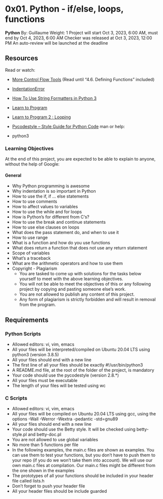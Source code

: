# 0x01. Python - if/else, loops, functions
**Python**
By: Guillaume
Weight: 1
Project will start Oct 3, 2023, 6:00 AM, must end by Oct 4, 2023, 6:00 AM
Checker was released at Oct 3, 2023, 12:00 PM
An auto-review will be launched at the deadline

## Resources
Read or watch:

- [More Control Flow Tools](URL) (Read until “4.6. Defining Functions” included)
- [IndentationError](URL)
- [How To Use String Formatters in Python 3](URL)
- [Learn to Program](URL)
- [Learn to Program 2 : Looping](URL)
- [Pycodestyle – Style Guide for Python Code](URL)
man or help:

- python3
### Learning Objectives
At the end of this project, you are expected to be able to explain to anyone, without the help of Google:

#### General
- Why Python programming is awesome
- Why indentation is so important in Python
- How to use the if, if ... else statements
- How to use comments
- How to affect values to variables
- How to use the while and for loops
- How is Python’s for different from C‘s?
- How to use the break and continue statements
- How to use else clauses on loops
- What does the pass statement do, and when to use it
- How to use range
- What is a function and how do you use functions
- What does return a function that does not use any return statement
- Scope of variables
- What’s a traceback
- What are the arithmetic operators and how to use them
- Copyright - Plagiarism
  - You are tasked to come up with solutions for the tasks below yourself to meet with the above learning objectives.
  - You will not be able to meet the objectives of this or any following project by copying and pasting someone else’s work.
  - You are not allowed to publish any content of this project.
  - Any form of plagiarism is strictly forbidden and will result in removal from the program.
  
## Requirements
### Python Scripts
- Allowed editors: vi, vim, emacs
- All your files will be interpreted/compiled on Ubuntu 20.04 LTS using python3 (version 3.8.5)
- All your files should end with a new line
- The first line of all your files should be exactly #!/usr/bin/python3
- A README.md file, at the root of the folder of the project, is mandatory
- Your code should use the pycodestyle (version 2.8.*)
- All your files must be executable
- The length of your files will be tested using wc

### C Scripts
- Allowed editors: vi, vim, emacs
- All your files will be compiled on Ubuntu 20.04 LTS using gcc, using the options -Wall -Werror -Wextra -pedantic -std=gnu89
- All your files should end with a new line
- Your code should use the Betty style. It will be checked using betty-style.pl and betty-doc.pl
- You are not allowed to use global variables
- No more than 5 functions per file
- In the following examples, the main.c files are shown as examples. You can use them to test your functions, but you don’t have to push them to your repo (if you do we won’t take them into account). We will use our own main.c files at compilation. Our main.c files might be different from the one shown in the examples
- The prototypes of all your functions should be included in your header file called lists.h
- Don’t forget to push your header file
- All your header files should be include guarded

